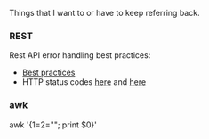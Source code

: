 Things that I want to or have to keep referring back.

### REST
Rest API error handling best practices:
  - [Best practices](http://blog.restcase.com/rest-api-error-codes-101/)
  - HTTP status codes [here](https://www.w3.org/Protocols/rfc2616/rfc2616-sec10.html) and [here](https://httpstatuses.com/)
  


### awk
awk '{$1=$2=""; print $0}'
